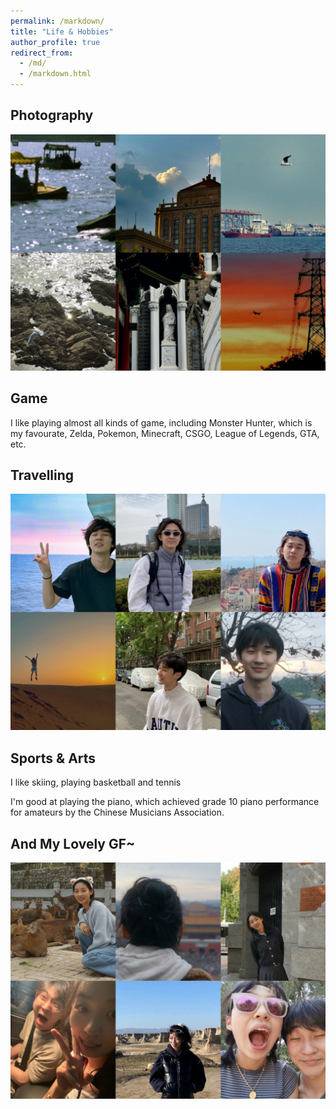 ```yaml
---
permalink: /markdown/
title: "Life & Hobbies"
author_profile: true
redirect_from: 
  - /md/
  - /markdown.html
---
```

## Photography

<img src="../images/Life1.jpg">

## Game

I like playing almost all kinds of game, including Monster Hunter, which is my favourate, Zelda, Pokemon, Minecraft, CSGO, League of Legends, GTA, etc.

## Travelling

<img src="../images/Life2.jpg">

## Sports & Arts

I like skiing, playing basketball and tennis

I'm good at playing the piano, which achieved grade 10 piano performance for amateurs by the Chinese Musicians Association.

## And My Lovely GF~

<img src="../images/Life3.jpg">
